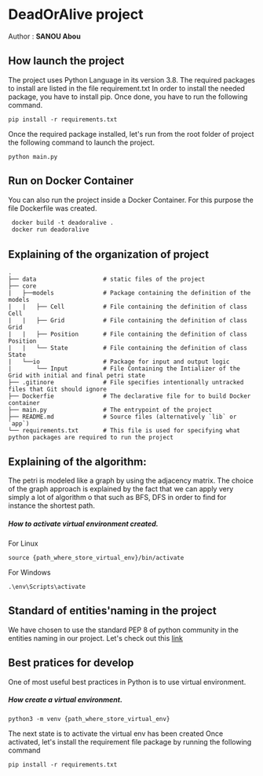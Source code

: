 # DeadOrAlive project
Author : **SANOU Abou**

## How launch the project
The project uses Python Language in its version 3.8. The required packages to install are listed in the file requirement.txt
In order to install the needed package, you have to install pip. Once done, you have to run the following command.

```shell script
pip install -r requirements.txt
```

Once the required package installed, let's run from the root folder of project the following command to launch the project.
```shell script
python main.py
```
## Run on Docker Container

You can also run the project inside a Docker Container. For this purpose the file Dockerfile was created.

```dockerfile
 docker build -t deadoralive .
 docker run deadoralive
```

## Explaining of the organization of project 


    .
    ├── data                   # static files of the project
    ├── core    
    |   ├──models              # Package containing the definition of the models
    |   |   ├── Cell           # File containing the definition of class Cell
    |   |   ├── Grid           # File containing the definition of class Grid
    |   |   ├── Position       # File containing the definition of class Position
    |   |   └── State          # File containing the definition of class State  
    |   └──io                  # Package for input and output logic
    |       └── Input          # File Containing the Intializer of the Grid with initial and final petri state
    ├── .gitinore              # File specifies intentionally untracked files that Git should ignore
    ├── Dockerfie              # The declarative file for to build Docker container
    ├── main.py                # The entrypoint of the project
    ├── README.md              # Source files (alternatively `lib` or `app`)
    └── requirements.txt       # This file is used for specifying what python packages are required to run the project

## Explaining of the algorithm:

The petri is modeled like a graph by using the adjacency matrix.
The choice of the graph approach is explained by the fact that we can apply very simply a lot 
of algorithm o that such as BFS, DFS in order to find for instance the shortest path.

##### How to activate virtual environment created.
For Linux
```shell script
source {path_where_store_virtual_env}/bin/activate
```
For Windows
```shell script
.\env\Scripts\activate
```
## Standard of entities'naming in the project 

We have chosen to use the standard PEP 8 of python community in the entities naming in 
our project.
Let's check out this [link](https://pep8.org/)


## Best pratices for develop 
One of most useful best practices in Python is to use virtual environment.

##### How create a virtual environment.
```shell script
python3 -m venv {path_where_store_virtual_env}
```
The next state is to activate the virtual env has been created
Once activated, let's install the requirement file package by running the following command

```shell script
pip install -r requirements.txt
```




